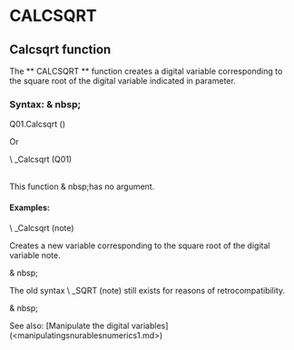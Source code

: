 # CALCSQRT

## Calcsqrt function

The ** CALCSQRT ** function creates a digital variable corresponding to the square root of the digital variable indicated in parameter.

### Syntax: & nbsp;

Q01.Calcsqrt ()

Or

\ _Calcsqrt (Q01)

\
This function & nbsp;has no argument.

#### Examples:

\ _Calcsqrt (note)

Creates a new variable corresponding to the square root of the digital variable note.

& nbsp;

The old syntax \ _SQRT (note) still exists for reasons of retrocompatibility.

& nbsp;

See also: [Manipulate the digital variables] (<manipulatingsnurablesnumerics1.md>)